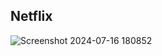 <h2>Netflix</h2>


![Screenshot 2024-07-16 180852](https://github.com/user-attachments/assets/440a2893-4797-419a-8871-22a6192a740f)

